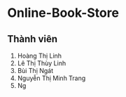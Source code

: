 # Online-Book-Store
## Thành viên
1. Hoàng Thị Linh
2. Lê Thị Thùy Linh
3. Bùi Thị Ngát
4. Nguyễn Thị Minh Trang
5. Ng
